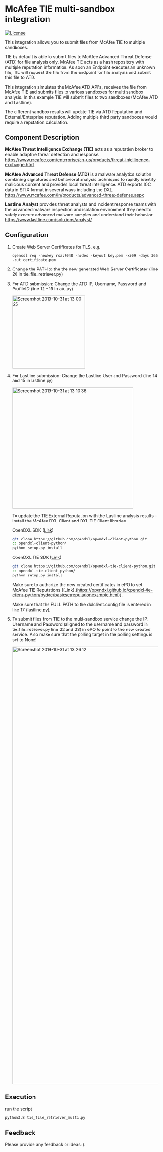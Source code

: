 # McAfee TIE multi-sandbox integration
[![License](https://img.shields.io/badge/License-Apache%202.0-blue.svg)](https://opensource.org/licenses/Apache-2.0)

This integration allows you to submit files from McAfee TIE to multiple sandboxes.

TIE by default is able to submit files to McAfee Advanced Threat Defense (ATD) for file analysis only.
McAfee TIE acts as a hash repository with multiple reputation information. As soon an Endpoint executes an unknown file, TIE will request the file from the endpoint for file analysis and submit this file to ATD.

This integration simulates the McAfee ATD API's, receives the file from McAfee TIE and submits files to various sandboxes for multi sandbox analysis. In this example TIE will submit files to two sandboxes (McAfee ATD and Lastline). 

The different sandbox results will update TIE via ATD Reputation and External/Enterprise reputation.
Adding multiple third party sandboxes would require a reputation calculation.

## Component Description
**McAfee Threat Intelligence Exchange (TIE)** acts as a reputation broker to enable adaptive
threat detection and response. https://www.mcafee.com/enterprise/en-us/products/threat-intelligence-exchange.html

**McAfee Advanced Threat Defense (ATD)** is a malware analytics solution combining signatures and behavioral analysis techniques to rapidly identify malicious content and provides local threat intelligence. ATD exports IOC data in STIX format in several ways including the DXL.
https://www.mcafee.com/in/products/advanced-threat-defense.aspx

**Lastline Analyst** provides threat analysts and incident response teams with the advanced malware inspection and isolation environment they need to safely execute advanced malware samples and understand their behavior. 
https://www.lastline.com/solutions/analyst/

## Configuration
1. Create Web Server Certificates for TLS. e.g.

   ```openssl req -newkey rsa:2048 -nodes -keyout key.pem -x509 -days 365 -out certificate.pem```

2. Change the PATH to the the new generated Web Server Certificates (line 20 in tie_file_retriever.py)

3. For ATD submission: Change the ATD IP, Username, Password and ProfileID (line 12 - 15 in atd.py)

   <img width="240" alt="Screenshot 2019-10-31 at 13 00 25" src="https://user-images.githubusercontent.com/25227268/67945112-6d811b80-fbde-11e9-9a9f-4a6f6a38b724.png">

4. For Lastline submission: Change the Lastline User and Password (line 14 and 15 in lastline.py)

   <img width="399" alt="Screenshot 2019-10-31 at 13 10 36" src="https://user-images.githubusercontent.com/25227268/67945706-dddc6c80-fbdf-11e9-98af-4f37a06e9b4a.png">
   
   To update the TIE External Reputation with the Lastline analysis results - install the McAfee DXL Client and DXL TIE Client libraries.
   
   OpenDXL SDK ([Link](https://github.com/opendxl/opendxl-client-python))
   ```sh
   git clone https://github.com/opendxl/opendxl-client-python.git
   cd opendxl-client-python/
   python setup.py install
   ```

   OpenDXL TIE SDK ([Link](https://github.com/opendxl/opendxl-tie-client-python))
   ```sh
   git clone https://github.com/opendxl/opendxl-tie-client-python.git
   cd opendxl-tie-client-python/
   python setup.py install
   ```
   
   Make sure to authorize the new created certificates in ePO to set McAfee TIE Reputations 
   ([Link].(https://opendxl.github.io/opendxl-tie-client-python/pydoc/basicsetreputationexample.html)).

   Make sure that the FULL PATH to the dxlclient.config file is entered in line 17 (lastline.py).
   
5. To submit files from TIE to the multi-sandbox service change the IP, Username and Password (aligned to the username and password in tie_file_retriever.py line 22 and 23) in ePO to point to the new created service. Also make sure that the polling target in the polling settings is set to None!

   <img width="1440" alt="Screenshot 2019-10-31 at 13 26 12" src="https://user-images.githubusercontent.com/25227268/67946645-0ebda100-fbe2-11e9-9ae3-8b4e33f3c72e.png">
   
## Execution

run the script 
```sh
python3.8 tie_file_retriever_multi.py
```
## Feedback

Please provide any feedback or ideas :).
